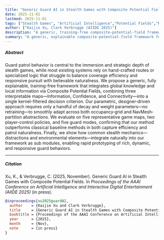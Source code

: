 ```yaml
---
title: "Generic Guard AI in Stealth Games with Composite Potential Fields"
date: 2025-11-01
lastmod: 2025-11-01
tags: ["Stealth Games", "Artificial Intelligence","Potential Fields","Real-time Decision Making"]
author: ["Kaijie Xu, Clark Verbrugge (AIIDE 2025)"]
description: "A generic, training-free composite-potential-field framework that yields responsive and believable guard AI for stealth games."
summary: "A generic, explainable composite-potential-field framework for responsive guard AI."
---
```


<!--more-->

##### Abstract

Guard patrol behavior is central to the immersion and strategic depth of stealth games, while most existing systems rely on hand-crafted routes or specialized logic that struggle to balance coverage efficiency and responsive pursuit with believable naturalness. We propose a generic, fully explainable, training-free framework that integrates global knowledge and local information via Composite Potential Fields, combining three interpretable maps—Information, Confidence, and Connectivity—into a single kernel-filtered decision criterion. Our parametric, designer‐driven approach requires only a handful of decay and weight parameters—no retraining—to smoothly adapt across both occupancy‐grid and NavMesh‐partition abstractions. We evaluate on five representative game maps, two player-control policies, and five guard modes, confirming that our method outperforms classical baseline methods in both capture efficiency and patrol naturalness. Finally, we show how common stealth mechanics—distractions and environmental elements—integrate naturally into our framework as sub modules, enabling rapid prototyping of rich, dynamic, and responsive guard behaviors.

---

##### Citation

Xu, K., & Verbrugge, C. (2025, November). Generic Guard AI in Stealth Games with Composite Potential Fields. In *Proceedings of the AAAI Conference on Artificial Intelligence and Interactive Digital Entertainment (AIIDE 2025)* (in press).

```BibTeX
@inproceedings{xu2025guardAI,
  author    = {Kaijie Xu and Clark Verbrugge},
  title     = {Generic Guard AI in Stealth Games with Composite Potential Fields},
  booktitle = {Proceedings of the AAAI Conference on Artificial Intelligence and Interactive Digital Entertainment (AIIDE)},
  year      = {2025},
  month     = {Nov},
  note      = {in press}
}

